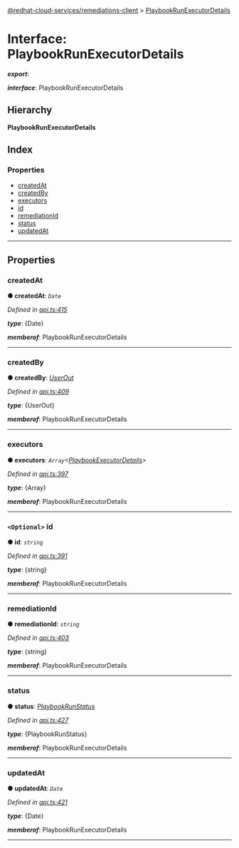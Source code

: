 [@redhat-cloud-services/remediations-client](../README.md) > [PlaybookRunExecutorDetails](../interfaces/playbookrunexecutordetails.md)

# Interface: PlaybookRunExecutorDetails

*__export__*: 

*__interface__*: PlaybookRunExecutorDetails

## Hierarchy

**PlaybookRunExecutorDetails**

## Index

### Properties

* [createdAt](playbookrunexecutordetails.md#createdat)
* [createdBy](playbookrunexecutordetails.md#createdby)
* [executors](playbookrunexecutordetails.md#executors)
* [id](playbookrunexecutordetails.md#id)
* [remediationId](playbookrunexecutordetails.md#remediationid)
* [status](playbookrunexecutordetails.md#status)
* [updatedAt](playbookrunexecutordetails.md#updatedat)

---

## Properties

<a id="createdat"></a>

###  createdAt

**● createdAt**: *`Date`*

*Defined in [api.ts:415](https://github.com/RedHatInsights/javascript-clients/blob/master/packages/remediations/api.ts#L415)*

*__type__*: {Date}

*__memberof__*: PlaybookRunExecutorDetails

___
<a id="createdby"></a>

###  createdBy

**● createdBy**: *[UserOut](userout.md)*

*Defined in [api.ts:409](https://github.com/RedHatInsights/javascript-clients/blob/master/packages/remediations/api.ts#L409)*

*__type__*: {UserOut}

*__memberof__*: PlaybookRunExecutorDetails

___
<a id="executors"></a>

###  executors

**● executors**: *`Array`<[PlaybookExecutorDetails](playbookexecutordetails.md)>*

*Defined in [api.ts:397](https://github.com/RedHatInsights/javascript-clients/blob/master/packages/remediations/api.ts#L397)*

*__type__*: {Array}

*__memberof__*: PlaybookRunExecutorDetails

___
<a id="id"></a>

### `<Optional>` id

**● id**: *`string`*

*Defined in [api.ts:391](https://github.com/RedHatInsights/javascript-clients/blob/master/packages/remediations/api.ts#L391)*

*__type__*: {string}

*__memberof__*: PlaybookRunExecutorDetails

___
<a id="remediationid"></a>

###  remediationId

**● remediationId**: *`string`*

*Defined in [api.ts:403](https://github.com/RedHatInsights/javascript-clients/blob/master/packages/remediations/api.ts#L403)*

*__type__*: {string}

*__memberof__*: PlaybookRunExecutorDetails

___
<a id="status"></a>

###  status

**● status**: *[PlaybookRunStatus](../enums/playbookrunstatus.md)*

*Defined in [api.ts:427](https://github.com/RedHatInsights/javascript-clients/blob/master/packages/remediations/api.ts#L427)*

*__type__*: {PlaybookRunStatus}

*__memberof__*: PlaybookRunExecutorDetails

___
<a id="updatedat"></a>

###  updatedAt

**● updatedAt**: *`Date`*

*Defined in [api.ts:421](https://github.com/RedHatInsights/javascript-clients/blob/master/packages/remediations/api.ts#L421)*

*__type__*: {Date}

*__memberof__*: PlaybookRunExecutorDetails

___

